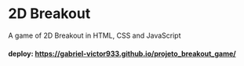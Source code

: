 # 2D Breakout

A game of 2D Breakout in HTML, CSS and JavaScript

#### deploy: <https://gabriel-victor933.github.io/projeto_breakout_game/>


